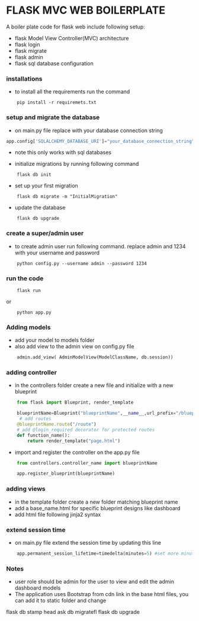 # FLASK MVC WEB BOILERPLATE
A boiler plate code for flask web include following setup:
- flask Model View Controller(MVC) architecture
- flask login
- flask migrate
- flask admin
- flask sql database configuration

### installations
- to install all the requirements run the command
```
    pip install -r requiremets.txt
```

### setup and migrate the database
- on main.py file replace with your database connection string
```python
app.config['SQLALCHEMY_DATABASE_URI']="your_database_connection_string"
```
- note this only works with sql databases

- initialize migrations by running following command
```
    flask db init
```
- set up your first migration 

```
    flask db migrate -m "InitialMigration"
```
- update the database
```
    flask db upgrade
```

### create a super/admin user
- to create admin user run following command. replace admin and 1234 with your username and password
```
    python config.py --username admin --password 1234
```

### run the code
```
    flask run
```
or 
```
    python app.py
```

### Adding models
- add your model to models folder
- also add view to the admin view on config.py file
```python
    admin.add_view( AdminModelView(ModelClassName, db.session))
```

### adding controller
- in the controllers folder create a new file and initialize with a new blueprint
```python
    from flask import Blueprint, render_template

    blueprintName=Blueprint("blueprintName",__name__,url_prefix="/blueprintName",template_folder="../templates/blueprintName")
     # add routes
    @blueprintName.route("/route")
    # add @login_required decorator for protected routes
    def function_name():
        return render_template("page.html")
``` 
- import and register the controller on the app.py file
```python
    from controllers.controller_name import blueprintName

    app.register_blueprint(blueprintName)
```

### adding views
- in the template folder create a new folder matching blueprint name
- add a base_name.html for specific blueprint designs like dashboard 
- add html file following jinja2 syntax

### extend session time
- on main.py file extend the session time by updating this line
```python
    app.permanent_session_lifetime=timedelta(minutes=5) #set more minutes or change to hours
```

### Notes
- user role should be admin for the user to view and edit the admin dashboard models
- The application uses Bootstrap from cdn link in the base html files, you can add it to static folder and change


flask db stamp head
ask db migratefl
flask db upgrade



